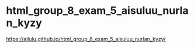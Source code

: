 # html_group_8_exam_5_aisuluu_nurlan_kyzy
 https://ailulu.github.io/html_group_8_exam_5_aisuluu_nurlan_kyzy/
